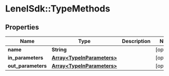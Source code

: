 # LenelSdk::TypeMethods

## Properties
Name | Type | Description | Notes
------------ | ------------- | ------------- | -------------
**name** | **String** |  | [optional] 
**in_parameters** | [**Array&lt;TypeInParameters&gt;**](TypeInParameters.md) |  | [optional] 
**out_parameters** | [**Array&lt;TypeInParameters&gt;**](TypeInParameters.md) |  | [optional] 

